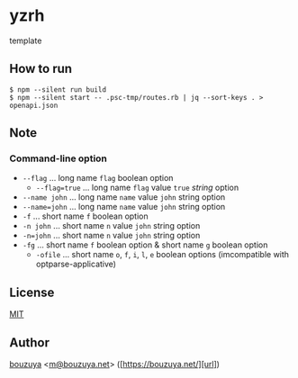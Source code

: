 # yzrh

template

## How to run

```
$ npm --silent run build
$ npm --silent start -- .psc-tmp/routes.rb | jq --sort-keys . > openapi.json
```

## Note

### Command-line option

- `--flag` ... long name `flag` boolean option
  - `--flag=true` ... long name `flag` value `true` *string* option
- `--name john` ... long name `name` value `john` string option
- `--name=john` ... long name `name` value `john` string option
- `-f` ... short name `f` boolean option
- `-n john` ... short name `n` value `john` string option
- `-n=john` ... short name `n` value `john` string option
- `-fg` ... short name `f` boolean option & short name `g` boolean option
  - `-ofile` ... short name `o`, `f`, `i`, `l`, `e` boolean options (imcompatible with optparse-applicative)

## License

[MIT](LICENSE)

## Author

[bouzuya][user] &lt;[m@bouzuya.net][email]&gt; ([https://bouzuya.net/][url])

[user]: https://github.com/bouzuya
[email]: mailto:m@bouzuya.net
[url]: https://bouzuya.net/
